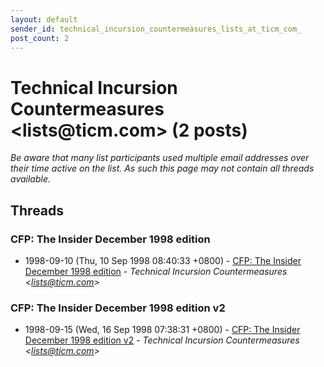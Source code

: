 ```yaml
---
layout: default
sender_id: technical_incursion_countermeasures_lists_at_ticm_com_
post_count: 2
---
```


# Technical Incursion Countermeasures <lists<span>@</span>ticm.com> (2 posts)

_Be aware that many list participants used multiple email addresses over their time active on the list. As such this page may not contain all threads available._

## Threads

### CFP: The Insider December 1998 edition
+ 1998-09-10 (Thu, 10 Sep 1998 08:40:33 +0800) - [CFP: The Insider December 1998 edition](/archive/1998/09/8e78679294bb82850d499afb031cc28c1f0d4a48773aa6b46def33b38cdc2b17) - _Technical Incursion Countermeasures \<lists@ticm.com\>_

### CFP: The Insider December 1998 edition v2
+ 1998-09-15 (Wed, 16 Sep 1998 07:38:31 +0800) - [CFP: The Insider December 1998 edition v2](/archive/1998/09/1604b9ed6ea48dbf7ceb457ceb860afa6045cb6157d76e0a06eb2ffb7ac3af1e) - _Technical Incursion Countermeasures \<lists@ticm.com\>_

